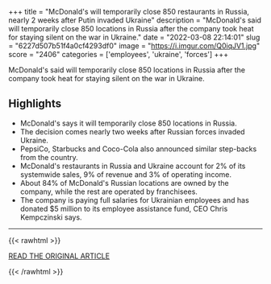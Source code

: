 +++
title = "McDonald's will temporarily close 850 restaurants in Russia, nearly 2 weeks after Putin invaded Ukraine"
description = "McDonald's said will temporarily close 850 locations in Russia after the company took heat for staying silent on the war in Ukraine."
date = "2022-03-08 22:14:01"
slug = "6227d507b51f4a0cf4293df0"
image = "https://i.imgur.com/Q0iqJV1.jpg"
score = "2406"
categories = ['employees', 'ukraine', 'forces']
+++

McDonald's said will temporarily close 850 locations in Russia after the company took heat for staying silent on the war in Ukraine.

## Highlights

- McDonald's says it will temporarily close 850 locations in Russia.
- The decision comes nearly two weeks after Russian forces invaded Ukraine.
- PepsiCo, Starbucks and Coco-Cola also announced similar step-backs from the country.
- McDonald's restaurants in Russia and Ukraine account for 2% of its systemwide sales, 9% of revenue and 3% of operating income.
- About 84% of McDonald's Russian locations are owned by the company, while the rest are operated by franchisees.
- The company is paying full salaries for Ukrainian employees and has donated $5 million to its employee assistance fund, CEO Chris Kempczinski says.

---

{{< rawhtml >}}
  <p class="article-category">
    <a target="_blank" href="https://www.cnbc.com/2022/03/08/mcdonalds-will-temporarily-close-850-restaurants-in-russia-nearly-2-weeks-after-putin-invaded-ukraine.html?__source=iosappshare%7Ccom.apple.UIKit.activity.CopyToPasteboard">READ THE ORIGINAL ARTICLE</a>
  </p>
{{< /rawhtml >}}
